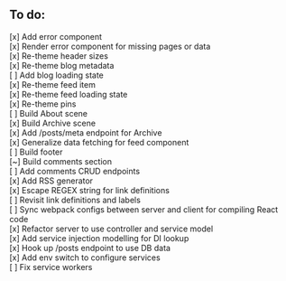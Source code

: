## To do:
[x] Add error component  
[x] Render error component for missing pages or data  
[x] Re-theme header sizes  
[x] Re-theme blog metadata  
[ ] Add blog loading state  
[x] Re-theme feed item  
[x] Re-theme feed loading state  
[x] Re-theme pins  
[ ] Build About scene  
[x] Build Archive scene  
[x] Add /posts/meta endpoint for Archive  
[x] Generalize data fetching for feed component  
[ ] Build footer  
[~] Build comments section  
[ ] Add comments CRUD endpoints  
[x] Add RSS generator  
[x] Escape REGEX string for link definitions  
[ ] Revisit link definitions and labels  
[ ] Sync webpack configs between server and client for compiling React code  
[x] Refactor server to use controller and service model  
[x] Add service injection modelling for DI lookup  
[x] Hook up /posts endpoint to use DB data  
[x] Add env switch to configure services  
[ ] Fix service workers  